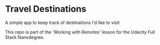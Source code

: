 # Travel Destinations

A simple app to keep track of destinations I'd like to visit

This repo is part of the 'Working with Remotes' lesson for the Udacity Full Stack Nanodegree. 
